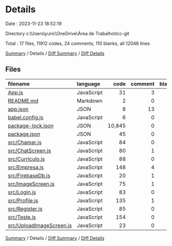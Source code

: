 # Details

Date : 2023-11-23 18:52:19

Directory c:\\Users\\yuric\\OneDrive\\Área de Trabalho\\tcc-git

Total : 17 files,  11912 codes, 24 comments, 110 blanks, all 12046 lines

[Summary](results.md) / Details / [Diff Summary](diff.md) / [Diff Details](diff-details.md)

## Files
| filename | language | code | comment | blank | total |
| :--- | :--- | ---: | ---: | ---: | ---: |
| [App.js](/App.js) | JavaScript | 31 | 3 | 3 | 37 |
| [README.md](/README.md) | Markdown | 2 | 0 | 0 | 2 |
| [app.json](/app.json) | JSON | 8 | 13 | 0 | 21 |
| [babel.config.js](/babel.config.js) | JavaScript | 6 | 0 | 1 | 7 |
| [package-lock.json](/package-lock.json) | JSON | 10,845 | 0 | 1 | 10,846 |
| [package.json](/package.json) | JSON | 45 | 0 | 1 | 46 |
| [src/Chamar.js](/src/Chamar.js) | JavaScript | 84 | 0 | 7 | 91 |
| [src/ChatScreen.js](/src/ChatScreen.js) | JavaScript | 80 | 1 | 7 | 88 |
| [src/Curriculo.js](/src/Curriculo.js) | JavaScript | 88 | 0 | 6 | 94 |
| [src/Empresa.js](/src/Empresa.js) | JavaScript | 148 | 4 | 15 | 167 |
| [src/FirebaseDb.js](/src/FirebaseDb.js) | JavaScript | 20 | 1 | 5 | 26 |
| [src/ImageScreen.js](/src/ImageScreen.js) | JavaScript | 75 | 1 | 14 | 90 |
| [src/Login.js](/src/Login.js) | JavaScript | 83 | 0 | 6 | 89 |
| [src/Profile.js](/src/Profile.js) | JavaScript | 135 | 1 | 14 | 150 |
| [src/Register.js](/src/Register.js) | JavaScript | 85 | 0 | 11 | 96 |
| [src/Teste.js](/src/Teste.js) | JavaScript | 154 | 0 | 14 | 168 |
| [src/UploadImageScreen.js](/src/UploadImageScreen.js) | JavaScript | 23 | 0 | 5 | 28 |

[Summary](results.md) / Details / [Diff Summary](diff.md) / [Diff Details](diff-details.md)